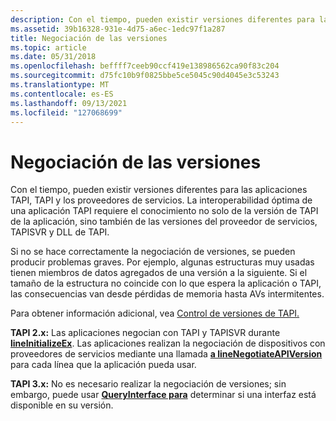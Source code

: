 ```yaml
---
description: Con el tiempo, pueden existir versiones diferentes para las aplicaciones TAPI, TAPI y los proveedores de servicios.
ms.assetid: 39b16328-931e-4d75-a6ec-1edc97f1a287
title: Negociación de las versiones
ms.topic: article
ms.date: 05/31/2018
ms.openlocfilehash: beffff7ceeb90ccf419e138986562ca90f83c204
ms.sourcegitcommit: d75fc10b9f0825bbe5ce5045c90d4045e3c53243
ms.translationtype: MT
ms.contentlocale: es-ES
ms.lasthandoff: 09/13/2021
ms.locfileid: "127068699"
---
```

# <a name="version-negotiation"></a>Negociación de las versiones

Con el tiempo, pueden existir versiones diferentes para las aplicaciones TAPI, TAPI y los proveedores de servicios. La interoperabilidad óptima de una aplicación TAPI requiere el conocimiento no solo de la versión de TAPI de la aplicación, sino también de las versiones del proveedor de servicios, TAPISVR y DLL de TAPI.

Si no se hace correctamente la negociación de versiones, se pueden producir problemas graves. Por ejemplo, algunas estructuras muy usadas tienen miembros de datos agregados de una versión a la siguiente. Si el tamaño de la estructura no coincide con lo que espera la aplicación o TAPI, las consecuencias van desde pérdidas de memoria hasta AVs intermitentes.

Para obtener información adicional, vea [Control de versiones de TAPI.](./tapi-versioning.md)

**TAPI 2.x:** Las aplicaciones negocian con TAPI y TAPISVR durante [**lineInitializeEx**](/windows/win32/api/tapi/nf-tapi-lineinitializeexa). Las aplicaciones realizan la negociación de dispositivos con proveedores de servicios mediante una llamada [**a lineNegotiateAPIVersion**](/windows/win32/api/tapi/nf-tapi-linenegotiateapiversion) para cada línea que la aplicación pueda usar.

**TAPI 3.x:** No es necesario realizar la negociación de versiones; sin embargo, puede usar [**QueryInterface para**](/windows/win32/api/unknwn/nf-unknwn-iunknown-queryinterface(q)) determinar si una interfaz está disponible en su versión.

 

 
